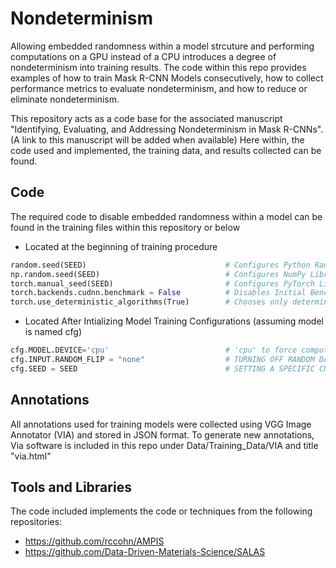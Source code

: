 # Nondeterminism

Allowing embedded randomness within a model strcuture and performing computations on a GPU instead of a CPU introduces a degree of nondeterminism into training results. The code within this repo provides examples of how to train Mask R-CNN Models consecutively, how to collect performance metrics to evaluate nondeterminism, and how to reduce or eliminate nondeterminism. 


This repository acts as a code base for the associated manuscript "Identifying, Evaluating, and Addressing Nondeterminism in Mask R-CNNs". (A link to this manuscript will be added when available) Here within, the code used and implemented, the training data, and results collected can be found. 

## Code
The required code to disable embedded randomness within a model can be found in the training files within this repository or below
 * Located at the beginning of training procedure
```python
random.seed(SEED)                               # Configures Python Random Library Seed
np.random.seed(SEED)                            # Configures NumPy Library Seed
torch.manual_seed(SEED)                         # Configures PyTorch Library Seed
torch.backends.cudnn.benchmark = False          # Disables Initial Benchmark Testing
torch.use_deterministic_algorithms(True)        # Chooses only determinalbe algorithms or throws and error
```
 * Located After Intializing Model Training Configurations (assuming model is named cfg)
```python
cfg.MODEL.DEVICE='cpu'                          # 'cpu' to force computions on CPU, 'cuda' to allow computations on a compatible gpu
cfg.INPUT.RANDOM_FLIP = "none"                  # TURNING OFF RANDOM DATA AUGMENTATION
cfg.SEED = SEED                                 # SETTING A SPECIFIC CNN SEED
```

## Annotations
All annotations used for training models were collected using VGG Image Annotator (VIA) and stored in JSON format. To generate new annotations, Via software is included in this repo under Data/Training_Data/VIA and title "via.html"

## Tools and Libraries
The code included implements the code or techniques from the following repositories:
 * https://github.com/rccohn/AMPIS
 * https://github.com/Data-Driven-Materials-Science/SALAS

